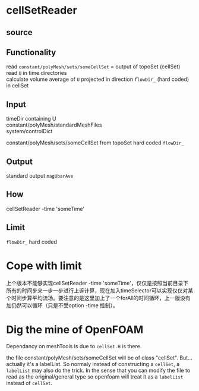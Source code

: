 # cellSetReader

## source

## Functionality
read `constant/polyMesh/sets/someCellSet` = output of topoSet (cellSet)   
read `U` in time directories   
calculate volume average of `U` projected in direction `flowDir_` (hard coded) in cellSet

## Input
timeDir containing U   
constant/polyMesh/standardMeshFiles   
system/controlDict   

constant/polyMesh/sets/someCellSet from topoSet
hard coded `flowDir_`

## Output
standard output `magUbarAve`

## How
cellSetReader -time 'someTime'

## Limit
`flowDir_` hard coded

# Cope with limit
上个版本不能够实现cellSetReader -time 'someTime'，仅仅是按照当前目录下所有的时间步来一步一步进行上诉计算，现在加入timeSelector可以实现仅仅对某个时间步算平均流场。要注意的是这里加上了一个forAll的时间循环，上一版没有加仍然可以循环（只是不受option -time 控制）。

# Dig the mine of OpenFOAM
Dependancy on meshTools is due to `cellSet.H` is there.

the file constant/polyMesh/sets/someCellSet will be of class "cellSet". But... actually it's a labelList. So normaly instead of constructing a `cellSet`, a `labelList` may also do the trick. In the sense that you can modify the file to read as the original/general type so openfoam will treat it as a `labelList` instead of `cellSet`.
